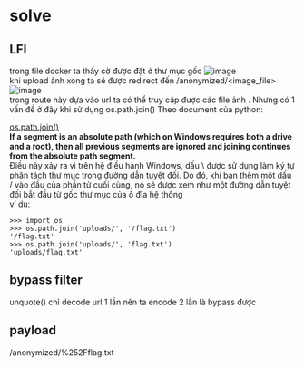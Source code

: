 # solve
## LFI
trong file docker ta thấy cờ được đặt ở thư mục gốc
![image](https://github.com/vanatka10/ctf_walkthrough/assets/126310360/8bc6c56d-9bfd-4996-ae1f-daab0be0ebdf)  
khi upload ảnh xong ta sẽ được redirect đến /anonymized/<image_file>  
![image](https://github.com/vanatka10/ctf_walkthrough/assets/126310360/6e8ae69c-8e01-46d1-99ec-83225c45497b)  
trong route này dựa vào url ta có thể truy cập được các file ảnh . Nhưng có 1 vấn đề ở đây khi sử dụng os.path.join()
Theo document của python:

[os.path.join()](https://docs.python.org/3/library/os.path.html#os.path.join)  
**If a segment is an absolute path (which on Windows requires both a drive and a root), then all previous segments are ignored and joining continues from the absolute path segment.**  
Điều này xảy ra vì trên hệ điều hành Windows, dấu \ được sử dụng làm ký tự phân tách thư mục trong đường dẫn tuyệt đối. Do đó, khi bạn thêm một dấu / vào đầu của phần tử cuối cùng, nó sẽ được xem như một đường dẫn tuyệt đối bắt đầu từ gốc thư mục của ổ đĩa hệ thống  
ví dụ:
```
>>> import os
>>> os.path.join('uploads/', '/flag.txt')
'/flag.txt'
>>> os.path.join('uploads/', 'flag.txt')
'uploads/flag.txt'
```
## bypass filter
unquote() chỉ decode url 1 lần nên ta encode 2 lần là bypass được
## payload
/anonymized/%252Fflag.txt
